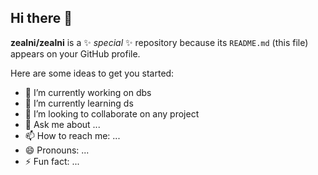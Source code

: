 ## Hi there 👋


**zealni/zealni** is a ✨ _special_ ✨ repository because its `README.md` (this file) appears on your GitHub profile.

Here are some ideas to get you started:

- 🔭 I’m currently working on dbs
- 🌱 I’m currently learning ds
- 👯 I’m looking to collaborate on any project
- 💬 Ask me about ...
- 📫 How to reach me: ...
- 😄 Pronouns: ...
- ⚡ Fun fact: ...

